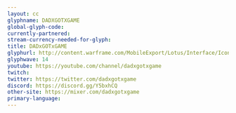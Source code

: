 ```yaml
---
layout: cc
glyphname: DADXGOTXGAME
global-glyph-code: 
currently-partnered: 
stream-currency-needed-for-glyph: 
title: DADxGOTxGAME
glyphurl: http://content.warframe.com/MobileExport/Lotus/Interface/Icons/Player/ContentCreators/DadXGotXGame.png
glyphwave: 14
youtube: https://youtube.com/channel/dadxgotxgame
twitch: 
twitter: https://twitter.com/dadxgotxgame
discord: https://discord.gg/Y5bxhCQ
other-site: https://mixer.com/dadxgotxgame
primary-language: 
---
```


